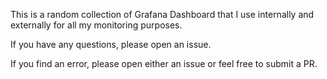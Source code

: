 This is a random collection of Grafana Dashboard that I use internally and externally for all my monitoring purposes.

If you have any questions, please open an issue.

If you find an error, please open either an issue or feel free to submit a PR.